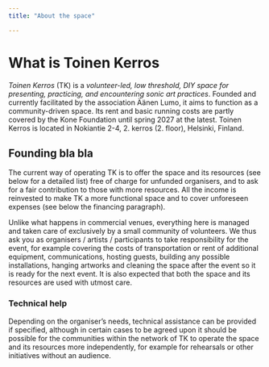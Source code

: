 ```yaml
---
title: "About the space"

---
```


# What is Toinen Kerros

_Toinen Kerros_ (TK) is a *volunteer-led, low threshold, DIY space for presenting, practicing, and encountering sonic art practices*. Founded and currently facilitated by the association Äänen Lumo, it aims to function as a community-driven space. Its rent and basic running costs are partly covered by the Kone Foundation until spring 2027 at the latest.
Toinen Kerros is located in Nokiantie 2-4, 2. kerros (2. floor), Helsinki, Finland.

## Founding bla bla 
The current way of operating TK is to offer the space and its resources (see below for a detailed list) free of charge for unfunded organisers, and to ask for a fair contribution to those with more resources. All the income is reinvested to make TK a more functional space and to cover unforeseen expenses (see below the financing paragraph).

Unlike what happens in commercial venues, everything here is managed and taken care of exclusively by a small community of volunteers. We thus ask you as organisers / artists / participants to take responsibility for the event, for example covering the costs of transportation or rent of additional equipment, communications, hosting guests, building any possible installations, hanging artworks and cleaning the space after the event so it is ready for the next event. It is also expected that both the space and its resources are used with utmost care.

### Technical help 
Depending on the organiser’s needs, technical assistance can be provided if specified, although in certain cases to be agreed upon it should be possible for the communities within the network of TK to operate the space and its resources more independently, for example for rehearsals or other initiatives without an audience.

